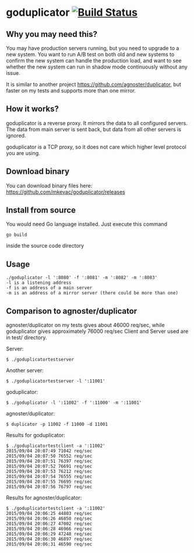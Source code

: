 goduplicator [![Build Status](https://travis-ci.org/mkevac/goduplicator.svg?branch=master)](https://travis-ci.org/mkevac/goduplicator)
============

Why you may need this?
----------------------
You may have production servers running, but you need to upgrade to a new system. You want to run A/B test on both old and new systems to confirm the new
system can handle the production load, and want to see whether the new system can run in shadow mode continuously without any issue.

It is similar to another project https://github.com/agnoster/duplicator, but faster on my tests and supports more than one mirror.

How it works?
-------------
goduplicator is a reverse proxy. It mirrors the data to all configured servers. The data from main server is sent back, but data from all other servers is ignored.

goduplicator is a TCP proxy, so it does not care which higher level protocol you are using.

Download binary
---------------
You can download binary files here: https://github.com/mkevac/goduplicator/releases

Install from source
-------------------
You would need Go language installed.
Just execute this command
```
go build
```
inside the source code directory

Usage
-----
```
./goduplicator -l ':8080' -f ':8081' -m ':8082' -m ':8083'
-l is a listening address
-f is an address of a main server
-m is an address of a mirror server (there could be more than one)
```

Comparison to agnoster/duplicator
---------------------------------
agnoster/duplicator on my tests gives about 46000 req/sec, while goduplicator gives approximately 76000 req/sec
Client and Server used are in test/ directory.

Server:
```
$ ./goduplicatortestserver
```

Another server:
```
$ ./goduplicatortestserver -l ':11001'
```

goduplicator:
```
$ ./goduplicator -l ':11002' -f ':11000' -m ':11001'
```

agnoster/duplicator:
```
$ duplicator -p 11002 -f 11000 -d 11001
```

Results for goduplicator:
```
$ ./goduplicatortestclient -a ':11002'
2015/09/04 20:07:49 71042 req/sec
2015/09/04 20:07:50 76552 req/sec
2015/09/04 20:07:51 76397 req/sec
2015/09/04 20:07:52 76691 req/sec
2015/09/04 20:07:53 76212 req/sec
2015/09/04 20:07:54 76555 req/sec
2015/09/04 20:07:55 76695 req/sec
2015/09/04 20:07:56 76797 req/sec
```

Results for agnoster/duplicator:
```
$ ./goduplicatortestclient -a ':11002'
2015/09/04 20:06:25 44803 req/sec
2015/09/04 20:06:26 46850 req/sec
2015/09/04 20:06:27 47002 req/sec
2015/09/04 20:06:28 46966 req/sec
2015/09/04 20:06:29 47248 req/sec
2015/09/04 20:06:30 46897 req/sec
2015/09/04 20:06:31 46590 req/sec
```
